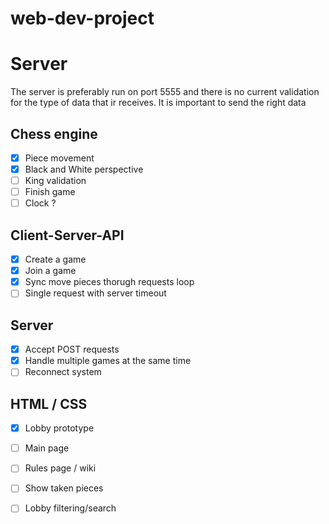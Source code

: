 # web-dev-project

# Server
The server is preferably run on port 5555 and there is no current validation for the type of data that ir receives.
It is important to send the right data

## Chess engine
- [x] Piece movement
- [x] Black and White perspective
- [ ] King validation
- [ ] Finish game
- [ ] Clock ?

## Client-Server-API
- [x] Create a game
- [x] Join a game
- [x] Sync move pieces thorugh requests loop
- [ ] Single request with server timeout

## Server
- [x] Accept POST requests
- [x] Handle multiple games at the same time
- [ ] Reconnect system

## HTML / CSS
- [x] Lobby prototype
- [ ] Main page
- [ ] Rules page / wiki
- [ ] Show taken pieces
- [ ] Lobby filtering/search


